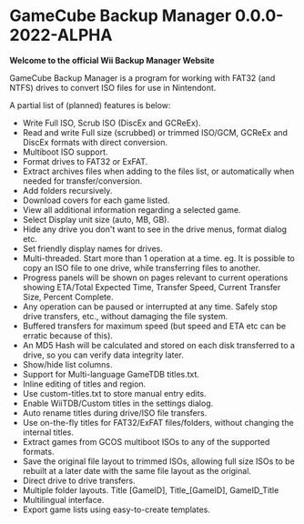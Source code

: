 # GameCube Backup Manager 0.0.0-2022-ALPHA
**Welcome to the official Wii Backup Manager Website**

GameCube Backup Manager is a program for working with FAT32 (and NTFS) drives to convert ISO files for use in Nintendont.

A partial list of (planned) features is below:

- Write Full ISO, Scrub ISO (DiscEx and GCReEx).
- Read and write Full size (scrubbed) or trimmed ISO/GCM, GCReEx and DiscEx formats with direct conversion.
- Multiboot ISO support.
- Format drives to FAT32 or ExFAT.
- Extract archives files when adding to the files list, or automatically when needed for transfer/conversion.
- Add folders recursively.
- Download covers for each game listed.
- View all additional information regarding a selected game.
- Select Display unit size (auto, MB, GB).
- Hide any drive you don't want to see in the drive menus, format dialog etc.
- Set friendly display names for drives.
- Multi-threaded. Start more than 1 operation at a time. eg. It is possible to copy an ISO file to one drive, while transferring files to another.
- Progress panels will be shown on pages relevant to current operations showing ETA/Total Expected Time, Transfer Speed, Current Transfer Size, Percent Complete.
- Any operation can be paused or interrupted at any time. Safely stop drive transfers, etc., without damaging the file system.
- Buffered transfers for maximum speed (but speed and ETA etc can be erratic because of this).
- An MD5 Hash will be calculated and stored on each disk transferred to a drive, so you can verify data integrity later.
- Show/hide list columns.
- Support for Multi-language GameTDB titles.txt.
- Inline editing of titles and region.
- Use custom-titles.txt to store manual entry edits.
- Enable WiiTDB/Custom titles in the settings dialog.
- Auto rename titles during drive/ISO file transfers.
- Use on-the-fly titles for FAT32/ExFAT files/folders, without changing the internal titles.
- Extract games from GCOS multiboot ISOs to any of the supported formats.
- Save the original file layout to trimmed ISOs, allowing full size ISOs to be rebuilt at a later date with the same file layout as the original.
- Direct drive to drive transfers.
- Multiple folder layouts. Title [GameID], Title_[GameID], GameID_Title
- Multilingual interface.
- Export game lists using easy-to-create templates. 
